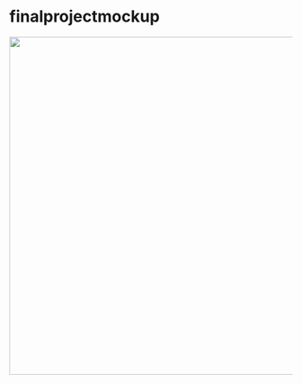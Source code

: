# finalprojectmockup
<img src="https://github.com/Steven-Braun/finalprojectmockup/edit/open.png" width="600">

